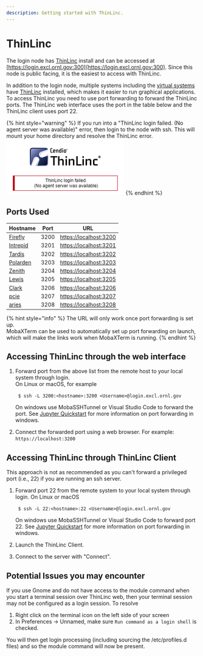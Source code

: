 ```yaml
---
description: Getting started with ThinLinc.
---
```


# ThinLinc

The login node has [ThinLinc](https://www.cendio.com/thinlinc/what-is-thinlinc) install and can be accessed at [https://login.excl.ornl.gov:300](https://login.excl.ornl.gov:300). Since this node is public facing, it is the easiest to access with ThinLinc.

In addition to the login node, multiple systems including the [virtual systems](vitis.md#virtual-systems) have [ThinLinc](https://www.cendio.com/thinlinc/what-is-thinlinc) installed, which makes it easier to run graphical applications. To access ThinLinc you need to use port forwarding to forward the ThinLinc ports. The ThinLinc web interface uses the port in the table below and the ThinLinc client uses port 22.

{% hint style="warning" %}
If you run into a "ThinLinc login failed. (No agent server was available)" error, then login to the node with ssh. This will mount your home directory and resolve the ThinLinc error.\
&#x20;![](../.gitbook/assets/image.png)
{% endhint %}

## Ports Used

| Hostname                           | Port | URL                                              |
| ---------------------------------- | ---- | ------------------------------------------------ |
| [Firefly](https://localhost:3200)  | 3200 | [https://localhost:3200](https://localhost:3200) |
| [Intrepid](https://localhost:3201) | 3201 | [https://localhost:3201](https://localhost:3201) |
| [Tardis](https://localhost:3202)   | 3202 | [https://localhost:3202](https://localhost:3202) |
| [Polarden](https://localhost:3203) | 3203 | [https://localhost:3203](https://localhost:3203) |
| [Zenith](https://localhost:3204)   | 3204 | [https://localhost:3204](https://localhost:3204) |
| [Lewis](https://localhost:3205)    | 3205 | [https://localhost:3205](https://localhost:3205) |
| [Clark](https://localhost:3206)    | 3206 | [https://localhost:3206](https://localhost:3206) |
| [pcie](https://localhost:3207)     | 3207 | [https://localhost:3207](https://localhost:3207) |
| [aries](https://localhost:3208)     | 3208 | [https://localhost:3208](https://localhost:3208) |

{% hint style="info" %}
The URL will only work once port forwarding is set up.\
MobaXTerm can be used to automatically set up port forwarding on launch, which will make the links work when MobaXTerm is running.
{% endhint %}

## Accessing ThinLinc through the web interface

1. Forward port from the above list from the remote host to your local system through login.\
    On Linux or macOS, for example

    ```
     $ ssh -L 3200:<hostname>:3200 <Username>@login.excl.ornl.gov
    ```

    On windows use MobaSSHTunnel or Visual Studio Code to forward the port. See [Jupyter Quickstart](jupyter-quick-start.md) for more information on port forwarding in windows.
2. Connect the forwarded port using a web browser. For example: `https://localhost:3200`

## Accessing ThinLinc through ThinLinc Client

This approach is not as recommended as you can't forward a privileged port (i.e., 22) if you are running an ssh server.

1. Forward port 22 from the remote system to your local system through login. On Linux or macOS

    ```
     $ ssh -L 22:<hostname>:22 <Username>@login.excl.ornl.gov
    ```

    On windows use MobaSSHTunnel or Visual Studio Code to forward port 22. See [Jupyter Quickstart](jupyter-quick-start.md) for more information on port forwarding in windows.
2. Launch the ThinLinc Client.
3. Connect to the server with "Connect".

## Potential Issues you may encounter

If you use Gnome and do not have access to the module command when you start
a terminal session over ThinLinc web, then your terminal session may not be
configured as a login session. To resolve

1. Right click on the terminal icon on the left side of your screen
2. In Preferences -> Unnamed, make sure `Run command as a login shell` is checked.

You will then get login processing (including sourcing the /etc/profiles.d files) and so the module command will now be present.
